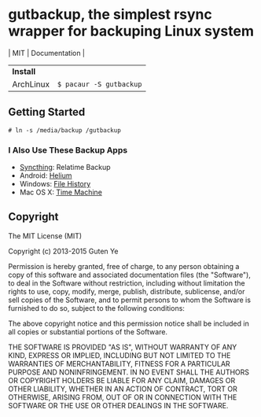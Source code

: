 gutbackup, the simplest rsync wrapper for backuping Linux system
================================

| MIT | Documentation | 

|                |                                           |
|----------------|------------------------------------------ |
| **Install**    |                        |
| ArchLinux      | `$ pacaur -S gutbackup` |


Getting Started
---------------

	# ln -s /media/backup /gutbackup


### I Also Use These Backup Apps

- [Syncthing](https://syncthing.net/): Relatime Backup
- Android: [Helium](https://play.google.com/store/apps/details?id=com.koushikdutta.backup&hl=en)
- Windows: [File History](http://windows.microsoft.com/en-us/windows-8/how-use-file-history)
- Mac OS X: [Time Machine](https://support.apple.com/en-us/HT201250)

Copyright
---------

The MIT License (MIT)

Copyright (c) 2013-2015 Guten Ye

Permission is hereby granted, free of charge, to any person obtaining a copy
of this software and associated documentation files (the "Software"), to deal
in the Software without restriction, including without limitation the rights
to use, copy, modify, merge, publish, distribute, sublicense, and/or sell
copies of the Software, and to permit persons to whom the Software is
furnished to do so, subject to the following conditions:

The above copyright notice and this permission notice shall be included in all
copies or substantial portions of the Software.

THE SOFTWARE IS PROVIDED "AS IS", WITHOUT WARRANTY OF ANY KIND, EXPRESS OR
IMPLIED, INCLUDING BUT NOT LIMITED TO THE WARRANTIES OF MERCHANTABILITY,
FITNESS FOR A PARTICULAR PURPOSE AND NONINFRINGEMENT. IN NO EVENT SHALL THE
AUTHORS OR COPYRIGHT HOLDERS BE LIABLE FOR ANY CLAIM, DAMAGES OR OTHER
LIABILITY, WHETHER IN AN ACTION OF CONTRACT, TORT OR OTHERWISE, ARISING FROM,
OUT OF OR IN CONNECTION WITH THE SOFTWARE OR THE USE OR OTHER DEALINGS IN THE
SOFTWARE.
